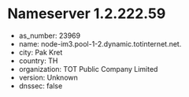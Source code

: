 # Nameserver 1.2.222.59

* as_number: 23969
* name: node-im3.pool-1-2.dynamic.totinternet.net.
* city: Pak Kret
* country: TH
* organization: TOT Public Company Limited
* version: Unknown
* dnssec: false

